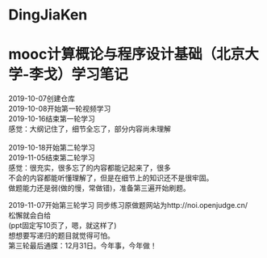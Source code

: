 # DingJiaKen
mooc计算概论与程序设计基础（北京大学-李戈）学习笔记
====
2019-10-07创建仓库<br>
2019-10-08开始第一轮视频学习<br>
2019-10-16结束第一轮学习<br>
感觉：大纲记住了，细节全忘了，部分内容尚未理解<br>
<br>
2019-10-18开始第二轮学习<br>
2019-11-05结束第二轮学习<br>
感觉：很充实，很多忘了的内容都能记起来了，很多<br>
不会的内容都能听懂理解了，但是在细节上的知识还不是很牢固。<br>
做题能力还是弱(做的慢，常做错)，准备第三遍开始刷题。<br>

2019-11-07开始第三轮学习
同步练习原做题网站为http://noi.openjudge.cn/ <br>
松懈就会白给<br>
(ppt固定写10页了，嗯，就这样了)<br>
想想要写递归的题目就觉得可怕。 <br>
第三轮最后通牒：12月31日。今年事，今年做！
